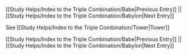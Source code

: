 [[Study Helps/Index to the Triple Combination/Babe|Previous Entry]]  ||  [[Study Helps/Index to the Triple Combination/Babylon|Next Entry]]

 See [[Study Helps/Index to the Triple Combination/Tower|Tower]]

[[Study Helps/Index to the Triple Combination/Babe|Previous Entry]]  ||  [[Study Helps/Index to the Triple Combination/Babylon|Next Entry]]
